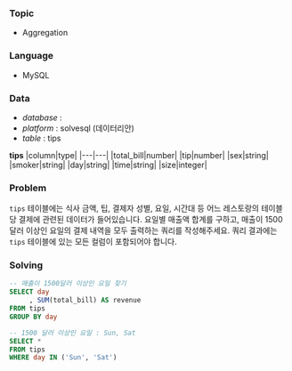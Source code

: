 ### Topic
- Aggregation
  
### Language
- MySQL

### Data
- *database* : 
- *platform* : solvesql (데이터리안)
- *table* : tips

**tips**
|column|type|
|---|---|
|total_bill|number|
|tip|number|
|sex|string|
|smoker|string|
|day|string|
|time|string|
|size|integer|




### Problem 
`tips` 테이블에는 식사 금액, 팁, 결제자 성별, 요일, 시간대 등 어느 레스토랑의 테이블 당 결제에 관련된 데이터가 들어있습니다. 요일별 매출액 합계를 구하고, 매출이 1500 달러 이상인 요일의 결제 내역을 모두 출력하는 쿼리를 작성해주세요. 쿼리 결과에는 `tips` 테이블에 있는 모든 컬럼이 포함되어야 합니다.


### Solving

```sql
-- 매출이 1500달러 이상인 요일 찾기
SELECT day
     , SUM(total_bill) AS revenue
FROM tips
GROUP BY day

-- 1500 달러 이상인 요일 : Sun, Sat
SELECT *
FROM tips
WHERE day IN ('Sun', 'Sat')
```

